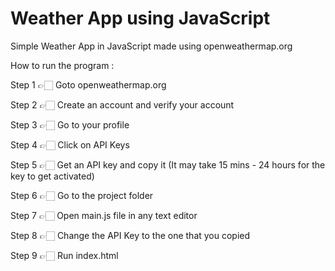 # Weather App using JavaScript

Simple Weather App in JavaScript made using openweathermap.org

How to run the program :

Step 1 👉🏻 Goto openweathermap.org

Step 2 👉🏻 Create an account and verify your account

Step 3 👉🏻 Go to your profile

Step 4 👉🏻 Click on API Keys

Step 5 👉🏻 Get an API key and copy it (It may take 15 mins - 24 hours for the key to get activated)

Step 6 👉🏻 Go to the project folder

Step 7 👉🏻 Open main.js file in any text editor

Step 8 👉🏻 Change the API Key to the one that you copied

Step 9 👉🏻 Run index.html
